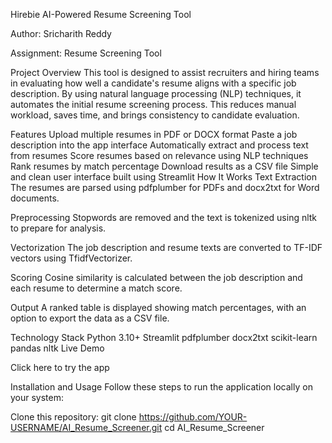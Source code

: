 Hirebie AI-Powered Resume Screening Tool



Author: Sricharith Reddy


Assignment: Resume Screening Tool


Project Overview
This tool is designed to assist recruiters and hiring teams in evaluating how well a candidate's resume aligns with a specific job description. By using natural language processing (NLP) techniques, it automates the initial resume screening process. This reduces manual workload, saves time, and brings consistency to candidate evaluation.

Features
Upload multiple resumes in PDF or DOCX format
Paste a job description into the app interface
Automatically extract and process text from resumes
Score resumes based on relevance using NLP techniques
Rank resumes by match percentage
Download results as a CSV file
Simple and clean user interface built using Streamlit
How It Works
Text Extraction
The resumes are parsed using pdfplumber for PDFs and docx2txt for Word documents.

Preprocessing
Stopwords are removed and the text is tokenized using nltk to prepare for analysis.

Vectorization
The job description and resume texts are converted to TF-IDF vectors using TfidfVectorizer.

Scoring
Cosine similarity is calculated between the job description and each resume to determine a match score.

Output
A ranked table is displayed showing match percentages, with an option to export the data as a CSV file.

Technology Stack
Python 3.10+
Streamlit
pdfplumber
docx2txt
scikit-learn
pandas
nltk
Live Demo

Click here to try the app

Installation and Usage
Follow these steps to run the application locally on your system:

Clone this repository:
git clone https://github.com/YOUR-USERNAME/AI_Resume_Screener.git
cd AI_Resume_Screener
